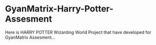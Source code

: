 # GyanMatrix-Harry-Potter-Assesment
Here is HARRY POTTER Wizarding World Project that have developed for GyanMatrix Assesment...
